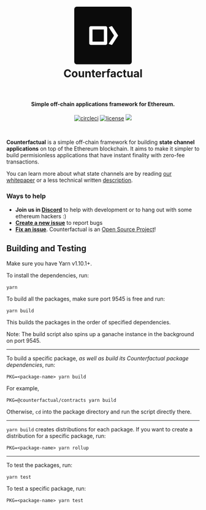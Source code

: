 <h1 align="center">
  <br>
  <a href="https://counterfactual.com"><img src="./logo.svg" alt="Counterfactual" width="150"></a>
  <br>
  Counterfactual
  <br>
  <br>
</h1>

<h4 align="center">Simple off-chain applications framework for Ethereum.</h4>

<p align="center">
  <a href="https://circleci.com/gh/counterfactual/monorepo"><img src="https://circleci.com/gh/counterfactual/monorepo.svg?style=shield&circle-token=adc9e1576b770585a350141b2a90fc3d68bc048c" alt="circleci"></a>
  <a href="./LICENSE.md"><img src="https://img.shields.io/badge/license-MIT-blue.svg" alt="license"></a>
  <a href="https://solidity.readthedocs.io/en/develop/index.html"><img src="https://img.shields.io/badge/SOLIDITY-0.4.25-orange.svg" /></a>
</p>
<br>

**Counterfactual** is a simple off-chain framework for building **state channel applications** on top of the Ethereum blockchain. It aims to make it simpler to build permisionless applications that have instant finality with zero-fee transactions.

You can learn more about what state channels are by reading [our whitepaper](https://counterfactual.com/statechannels) or a less technical written [description](https://medium.com/l4-media/making-sense-of-ethereums-layer-2-scaling-solutions-state-channels-plasma-and-truebit-22cb40dcc2f4#c353).

### Ways to help

- **Join us in [Discord][counterfactual-discord-url]** to help
  with development or to hang out with some ethereum hackers :)
- **[Create a new issue](https://github.com/counterfactual/monorepo/issues/new)** to report bugs
- **[Fix an issue](https://github.com/counterfactual/counterfactual/issues?state=open)**. Counterfactual
  is an [Open Source Project](CONTRIBUTING.md)!


## Building and Testing

Make sure you have Yarn v1.10.1+.

To install the dependencies, run:

```shell
yarn
```

To build all the packages, make sure port 9545 is free and run:

```shell
yarn build
```

This builds the packages in the order of specified dependencies.

Note: The build script also spins up a ganache instance in the background on port 9545.

---

To build a specific package, _as well as build its Counterfactual package dependencies_, run:

```shell
PKG=<package-name> yarn build
```

For example,

```shell
PKG=@counterfactual/contracts yarn build
```

Otherwise, `cd` into the package directory and run the script directly there.

---

`yarn build` creates distributions for each package. If you want to create a distribution for a specific package, run:

```shell
PKG=<package-name> yarn rollup
```

---

To test the packages, run:

```shell
yarn test
```

To test a specific package, run:

```shell
PKG=<package-name> yarn test
```

[counterfactual-discord-url]: https://discord.gg/VcTn7fh
